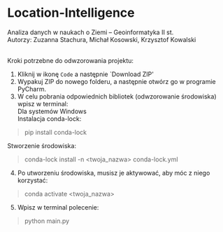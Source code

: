 # Location-Intelligence
Analiza danych w naukach o Ziemi – Geoinformatyka II st.<br/>
Autorzy: Zuzanna Stachura, Michał Kosowski, Krzysztof Kowalski

<br/>
Kroki potrzebne do odwzorowania projektu:

 1. Kliknij w ikonę `Code` a następnie `Download ZIP'
 2. Wypakuj ZIP do nowego folderu, a następnie otwórz go w programie PyCharm.
 3. W celu pobrania odpowiednich bibliotek (odwzorowanie środowiska) wpisz w terminal:
</br>Dla systemów Windows
</br> Instalacja conda-lock:
 > pip install conda-lock

Stworzenie środowiska:
 > conda-lock install -n <twoja_nazwa> conda-lock.yml
> 
4. Po utworzeniu środowiska, musisz je aktywować, aby móc z niego korzystać:

> conda activate <twoja_nazwa>

5. Wpisz w terminal polecenie:
> python main.py
